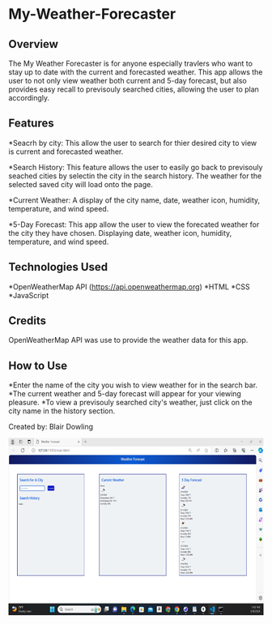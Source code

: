 # My-Weather-Forecaster

## Overview
The My Weather Forecaster is for anyone especially travlers who want to stay up to date with the current and forecasted weather. This app allows the user to not only view weather both current and 5-day forecast, but also provides easy recall to previsouly searched cities, allowing the user to plan accordingly.

## Features
*Seacrh by city: This allow the user to search for thier desired city to view is current and forecasted weather.

*Search History: This feature allows the user to easily go back to previsouly seached cities by selectin the city in the search history. The weather for the selected saved city will load onto the page.

*Current Weather: A display of the city name, date, weather icon, humidity, temperature, and wind speed.

*5-Day Forecast: This app allow the user to view the forecated weather for the city they have chosen. Displaying date, weather icon, humidity, temperature, and wind speed.

## Technologies Used
*OpenWeatherMap API (https://api.openweathermap.org)
*HTML
*CSS
*JavaScript


## Credits
OpenWeatherMap API was use to provide the weather data for this app. 

## How to Use
*Enter the name of the city you wish to view weather for in the search bar.
*The current weather and 5-day forecast will appear for your viewing pleasure.
*To view a previsouly searched city's weather, just click on the city name in the history section.

Created by: Blair Dowling

<img src="./screenshot.png" width="650" height="350">
